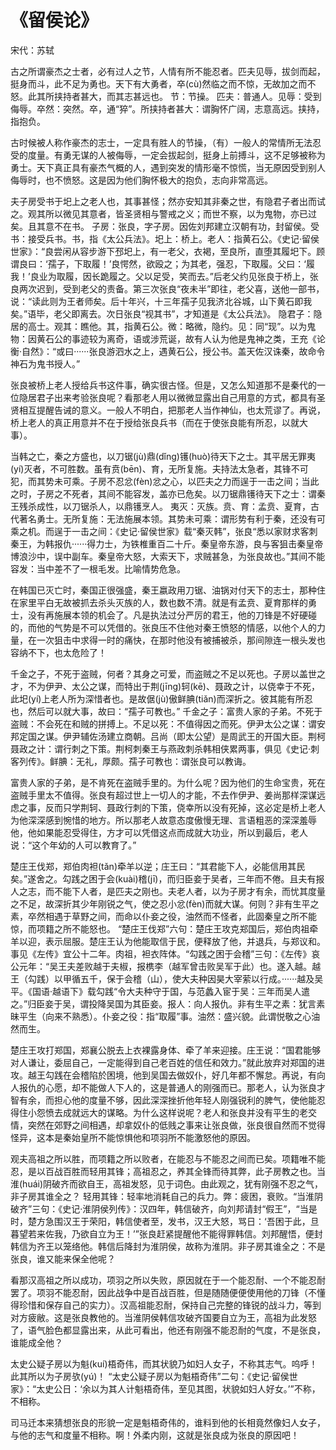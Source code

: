 # 《留侯论》

<span class="r">宋代：苏轼

<link href="../../css/style.css" rel="stylesheet" type="text/css" />

<div class="p">

古之所谓豪杰之士者，必有过人之节，人情有所不能忍者。匹夫见辱，拔剑而起，挺身而斗，此不足为勇也。天下有大勇者，卒(cù)然临之而不惊，无故加之而不怒。此其所挟持者甚大，而其志甚远也。
<span class="comment">
节：节操。 匹夫：普通人。见辱：受到侮辱。卒然：突然。卒，通“猝”。所挟持者甚大：谓胸怀广阔，志意高远。挟持，指抱负。
</span>

<div class="translation">

古时候被人称作豪杰的志士，一定具有胜人的节操，（有）一般人的常情所无法忍受的度量。有勇无谋的人被侮辱，一定会拔起剑，挺身上前搏斗，这不足够被称为勇士。天下真正具有豪杰气概的人，遇到突发的情形毫不惊慌，当无原因受到别人侮辱时，也不愤怒。这是因为他们胸怀极大的抱负，志向非常高远。

</div>

夫子房受书于圯上之老人也，其事甚怪；然亦安知其非秦之世，有隐君子者出而试之。观其所以微见其意者，皆圣贤相与警戒之义；而世不察，以为鬼物，亦已过矣。且其意不在书。
<span class="comment">
子房：张良，字子房。因佐刘邦建立汉朝有功，封留侯。受书：接受兵书。书，指《太公兵法》。圯上：桥上。老人：指黄石公。《史记·留侯世家》：“良尝闲从容步游下邳圯上，有一老父，衣褐，至良所，直堕其履圯下。顾谓良曰：‘孺子，下取履！’良愕然，欲殴之；为其老，强忍，下取履。父曰：‘履我！’良业为取履，因长跪履之。父以足受，笑而去。”后老父约见张良于桥上，张良两次迟到，受到老父的责备。第三次张良“夜未半”即往，老父喜，送他一部书，说：“读此则为王者师矣。后十年兴，十三年孺子见我济北谷城，山下黄石即我矣。”语毕，老父即离去。次日张良“视其书”，才知道是《太公兵法》。
隐君子：隐居的高士。观其：瞧他。其，指黄石公。微：略微，隐约。见：同“现”。以为鬼物：因黄石公的事迹较为离奇，语或涉荒诞，故有人认为他是鬼神之类，王充《论衡·自然》：“或曰······张良游泗水之上，遇黄石公，授公书。盖天佐汉诛秦，故命令神石为鬼书授人。”
</span>

<div class="translation">

张良被桥上老人授给兵书这件事，确实很古怪。但是，又怎么知道那不是秦代的一位隐居君子出来考验张良呢？看那老人用以微微显露出自己用意的方式，都具有圣贤相互提醒告诫的意义。一般人不明白，把那老人当作神仙，也太荒谬了。再说，桥上老人的真正用意并不在于授给张良兵书（而在于使张良能有所忍，以就大事）。

</div>

当韩之亡，秦之方盛也，以刀锯(jù)鼎(dǐng)镬(huò)待天下之士。其平居无罪夷(yí)灭者，不可胜数。虽有贲(bēn)、育，无所复施。夫持法太急者，其锋不可犯，而其势未可乘。子房不忍忿(fèn)忿之心，以匹夫之力而逞于一击之间；当此之时，子房之不死者，其间不能容发，盖亦已危矣。以刀锯鼎镬待天下之士：谓秦王残杀成性，以刀锯杀人，以鼎镬烹人。
<span class="comment">
夷灭：灭族。贲、育：孟贲、夏育，古代著名勇士。无所复施：无法施展本领。其势未可乘：谓形势有利于秦，还没有可乘之机。而逞于一击之间：《史记·留侯世家》载“秦灭韩”，张良“悉以家财求客刺秦王，为韩报仇······得力士，为铁椎重百二十斤。秦皇帝东游，良与客狙击秦皇帝博浪沙中，误中副车。秦皇帝大怒，大索天下，求贼甚急，为张良故也。”其间不能容发：当中差不了一根毛发。比喻情势危急。
</span>

<div class="translation">

在韩国已灭亡时，秦国正很强盛，秦王嬴政用刀锯、油锅对付天下的志士，那种住在家里平白无故被抓去杀头灭族的人，数也数不清。就是有孟贲、夏育那样的勇士，没有再施展本领的机会了。凡是执法过分严厉的君王，他的刀锋是不好硬碰的，而他的气势是不可以凭借的。张良压不住他对秦王愤怒的情感，以他个人的力量，在一次狙击中求得一时的痛快，在那时他没有被捕被杀，那间隙连一根头发也容纳不下，也太危险了！　　

</div>


千金之子，不死于盗贼，何者？其身之可爱，而盗贼之不足以死也。子房以盖世之才，不为伊尹、太公之谋，而特出于荆(jīng)轲(kē)、聂政之计，以侥幸于不死，此圯(yí)上老人所为深惜者也。是故倨(jù)傲鲜腆(tiǎn)而深折之。彼其能有所忍也，然后可以就大事，故曰：“孺子可教也。”
<span class="comment">
千金之子：富贵人家的子弟。不死于盗贼：不会死在和贼的拼搏上。不足以死：不值得因之而死。伊尹太公之谋：谓安邦定国之谋。伊尹辅佐汤建立商朝。吕尚（即太公望）是周武王的开国大臣。荆柯聂政之计：谓行刺之下策。荆柯刺秦王与燕政刺杀韩相侠累两事，俱见《史记·刺客列传》。鲜腆：无礼，厚颇。孺子可教也：谓张良可以教诲。
</span>

<div class="translation">

富贵人家的子弟，是不肯死在盗贼手里的。为什么呢？因为他们的生命宝贵，死在盗贼手里太不值得。张良有超过世上一切人的才能，不去作伊尹、姜尚那样深谋远虑之事，反而只学荆轲、聂政行刺的下策，侥幸所以没有死掉，这必定是桥上老人为他深深感到惋惜的地方。所以那老人故意态度傲慢无理、言语粗恶的深深羞辱他，他如果能忍受得住，方才可以凭借这点而成就大功业，所以到最后，老人说：“这个年幼的人可以教育了。”

</div>

楚庄王伐郑，郑伯肉袒(tǎn)牵羊以逆；庄王曰：“其君能下人，必能信用其民矣。”遂舍之。勾践之困于会(kuài)稽(jī)，而归臣妾于吴者，三年而不倦。且夫有报人之志，而不能下人者，是匹夫之刚也。夫老人者，以为子房才有余，而忧其度量之不足，故深折其少年刚锐之气，使之忍小忿(fèn)而就大谋。何则？非有生平之素，卒然相遇于草野之间，而命以仆妾之役，油然而不怪者，此固秦皇之所不能惊，而项籍之所不能怒也。
<span class="comment">
“楚庄王伐郑”六句：楚庄王攻克郑国后，郑伯肉祖牵羊以迎，表示屈服。楚庄王认为他能取信于民，便释放了他，并退兵，与郑议和。事见《左传》宜公十二年。肉祖，袒衣阵体。“勾践之困于会稽”三句：《左传》哀公元年：“吴王夫差败越于夫椒，报槜李（越军曾击败吴军于此）也。遂入越。越王（勾践）以甲循五千，保于会稽（山），使大夫种因昊大宰萦以行成。······越及吴平。《国语·越语下》载勾践“令大夫种守于国，与范蠡入宦于吴：三年而吴人遣之。”归臣妾于吴，谓投降吴国为其臣妾。报人：向人报仇。非有生平之素：犹言素昧平生（向来不熟悉）。仆妾之役：指“取履”事。油然：盛兴貌。此谓悦敬之心油然而生。
</span>

<div class="translation">

楚庄王攻打郑国，郑襄公脱去上衣裸露身体、牵了羊来迎接。庄王说：“国君能够对人谦让，委屈自己，一定能得到自己老百姓的信任和效力。”就此放弃对郑国的进攻。越王勾践在会稽陷於困境，他到吴国去做奴仆，好几年都不懈怠。再说，有向人报仇的心愿，却不能做人下人的，这是普通人的刚强而已。那老人，认为张良才智有余，而担心他的度量不够，因此深深挫折他年轻人刚强锐利的脾气，使他能忍得住小怨愤去成就远大的谋略。为什么这样说呢？老人和张良并没有平生的老交情，突然在郊野之间相遇，却拿奴仆的低贱之事来让张良做，张良很自然而不觉得怪异，这本是秦始皇所不能惊惧他和项羽所不能激怒他的原因。　　

</div>

观夫高祖之所以胜，而项籍之所以败者，在能忍与不能忍之间而已矣。项籍唯不能忍，是以百战百胜而轻用其锋；高祖忍之，养其全锋而待其弊，此子房教之也。当淮(huái)阴破齐而欲自王，高祖发怒，见于词色。由此观之，犹有刚强不忍之气，非子房其谁全之？
<span class="comment">
轻用其锋：轻率地消耗自己的兵力。弊：疲困，衰败。“当淮阴破齐”三句：《史记·淮阴侯列传》：汉四年，韩信破齐，向刘邦请封“假王”，“当是时，楚方急围汉王于荣阳，韩信使者至，发书，汉王大怒，骂日：‘吾困于此，旦暮望若来佐我，乃欲自立为王！’”张良赶紧提醒他不能得罪韩信。刘邦醒悟，便封韩信为齐王以笼络他。韩信后降封为淮阴侯，故称为淮阴。非子房其谁全之：不是张良，谁又能来保全他呢？
</span>

<div class="translation">

看那汉高祖之所以成功，项羽之所以失败，原因就在于一个能忍耐、一个不能忍耐罢了。项羽不能忍耐，因此战争中是百战百胜，但是随随便便使用他的刀锋（不懂得珍惜和保存自己的实力）。汉高祖能忍耐，保持自己完整的锋锐的战斗力，等到对方疲敝。这是张良教他的。当淮阴侯韩信攻破齐国要自立为王，高祖为此发怒了，语气脸色都显露出来，从此可看出，他还有刚强不能忍耐的气度，不是张良，谁能成全他？　　

</div>

太史公疑子房以为魁(kuí)梧奇伟，而其状貌乃如妇人女子，不称其志气。呜呼！此其所以为子房欤(yú)！
<span class="comment">
“太史公疑子房以为魁梧奇伟”二句：《史记·留侯世家》：“太史公日：‘余以为其人计魁梧奇伟，至见其图，状貌如妇人好女。’”不称，不相称。 
</span>

<div class="translation">

司马迁本来猜想张良的形貌一定是魁梧奇伟的，谁料到他的长相竟然像妇人女子，与他的志气和度量不相称。啊！外柔内刚，这就是张良成为张良的原因吧！

</div>
